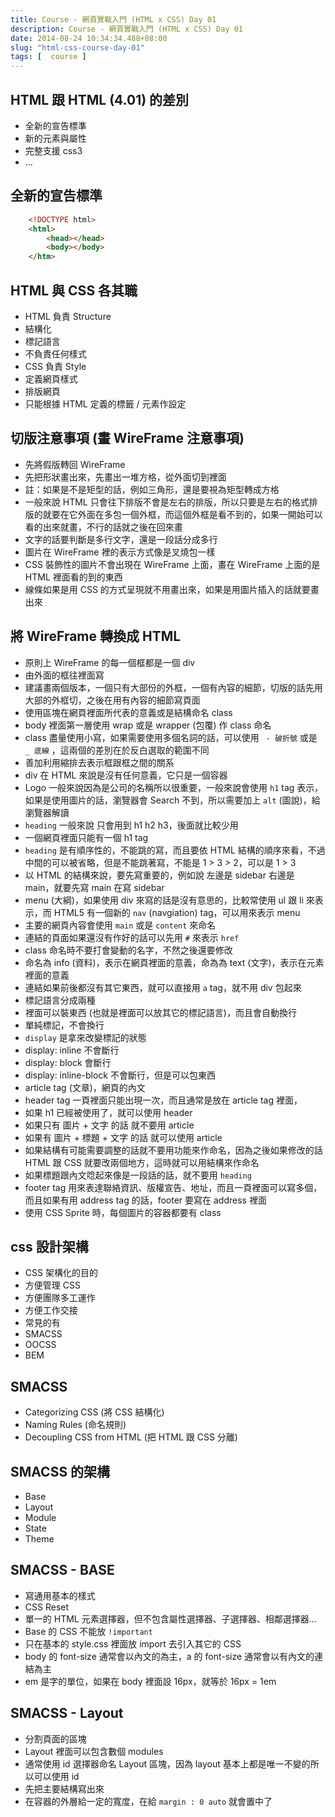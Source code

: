 ```yaml
---
title: Course - 網頁實戰入門 (HTML x CSS) Day 01
description: Course - 網頁實戰入門 (HTML x CSS) Day 01
date: 2014-08-24 10:34:34.488+08:00
slug: "html-css-course-day-01"
tags: [  course ]
---
```


## HTML 跟 HTML (4.01) 的差別
 - 全新的宣告標準
 - 新的元素與屬性
 - 完整支援 css3
 - ...

## 全新的宣告標準

```html
    <!DOCTYPE html>
    <html>
        <head></head>
        <body></body>
    </htm>
```

## HTML 與 CSS 各其職
- HTML 負責 Structure
 - 結構化
 - 標記語言
 - 不負責任何樣式
- CSS 負責 Style
 - 定義網頁樣式
 - 排版網頁
 - 只能根據 HTML 定義的標籤 / 元素作設定

## 切版注意事項 (畫 WireFrame 注意事項)
 - 先將假版轉回 WireFrame
 - 先把形狀畫出來，先畫出一堆方格，從外面切到裡面
  - 註：如果是不是矩型的話，例如三角形，還是要視為矩型轉成方格
 - 一般來說 HTML 只會往下排版不會是左右的排版，所以只要是左右的格式排版的就要在它外面在多包一個外框，而這個外框是看不到的，如果一開始可以看的出來就畫，不行的話就之後在回來畫
 - 文字的話要判斷是多行文字，還是一段話分成多行
 - 圖片在 WireFrame 裡的表示方式像是叉燒包一樣
 - CSS 裝飾性的圖片不會出現在 WireFrame 上面，畫在 WireFrame 上面的是 HTML 裡面看的到的東西
 - 線條如果是用 CSS 的方式呈現就不用畫出來，如果是用圖片插入的話就要畫出來

## 將 WireFrame 轉換成 HTML
 - 原則上 WireFrame 的每一個框都是一個 div
 - 由外面的框往裡面寫
 - 建議畫兩個版本，一個只有大部份的外框，一個有內容的細節，切版的話先用大部的外框切，之後在用有內容的細節寫頁面
 - 使用區塊在網頁裡面所代表的意義或是結構命名 class
 - body 裡面第一層使用 wrap 或是 wrapper (包覆) 作 class 命名
 - class 盡量使用小寫，如果需要使用多個名詞的話，可以使用 ` - 破折號` 或是 ` _ 底線` ，這兩個的差別在於反白選取的範圍不同
 - 善加利用縮排去表示框跟框之間的關系
 - div 在 HTML 來說是沒有任何意義，它只是一個容器
 - Logo 一般來說因為是公司的名稱所以很重要，一般來說會使用 `h1` tag 表示，如果是使用圖片的話，瀏覽器會 Search 不到，所以需要加上 `alt` (圖說)，給瀏覽器解讀
 - `heading` 一般來說 只會用到 h1 h2 h3，後面就比較少用
 - 一個網頁裡面只能有一個 h1 tag
 - `heading` 是有順序性的，不能跳的寫，而且要依 HTML 結構的順序來看，不過中間的可以被省略，但是不能跳著寫，不能是 1 > 3 > 2，可以是  1 > 3
 - 以 HTML 的結構來說，要先寫重要的，例如說 左邊是 sidebar 右邊是 main，就要先寫 main 在寫 sidebar
 - menu (大綱)，如果使用 div 來寫的話是沒有意思的，比較常使用 ul 跟 li 來表示，而 HTML5 有一個新的 `nav` (navgiation) tag，可以用來表示 menu
 - 主要的網頁內容會使用 `main` 或是 `content` 來命名
 - 連結的頁面如果還沒有作好的話可以先用 `#` 來表示 `href`
 - class 命名時不要打會變動的名字，不然之後還要修改
 - 命名為 info (資料)，表示在網頁裡面的意義，命為為 text (文字)，表示在元素裡面的意義
 - 連結如果前後都沒有其它東西，就可以直接用 ` a ` tag，就不用 div 包起來
 - 標記語言分成兩種
  - 裡面可以裝東西 (也就是裡面可以放其它的標記語言)，而且會自動換行
  - 單純標記，不會換行
 - `display` 是拿來改變標記的狀態
  - display: inline 不會斷行
  - display: block 會斷行
  - display: inline-block 不會斷行，但是可以包東西
 - article tag (文章)，網頁的內文
  - header tag 一頁裡面只能出現一次，而且通常是放在 article tag 裡面，
  - 如果 h1 已經被使用了，就可以使用 header
  - 如果只有 圖片 + 文字 的話 就不要用 article
  - 如果有 圖片 + 標題 + 文字 的話 就可以使用 article
 - 如果結構有可能需要調整的話就不要用功能來作命名，因為之後如果修改的話 HTML 跟 CSS 就要改兩個地方，這時就可以用結構來作命名
 - 如果標題跟內文唸起來像是一段話的話，就不要用 `heading`
 - footer tag 用來表達聯絡資訊、版權宣告、地址，而且一頁裡面可以寫多個，而且如果有用 address tag 的話，footer 要寫在 address 裡面
 - 使用 CSS Sprite 時，每個圖片的容器都要有 class

## css 設計架構
 - CSS 架構化的目的
  - 方便管理 CSS
  - 方便團隊多工運作
  - 方便工作交接
 - 常見的有
  - SMACSS
  - OOCSS
  - BEM

## SMACSS
 - Categorizing CSS (將 CSS 結構化)
 - Naming Rules (命名規則)
 - Decoupling CSS from HTML (把 HTML 跟 CSS 分離)

## SMACSS 的架構
 - Base
 - Layout
 - Module
 - State
 - Theme

## SMACSS - BASE
 - 寫通用基本的樣式
 - CSS Reset
 - 單一的 HTML 元素選擇器，但不包含屬性選擇器、子選擇器、相鄰選擇器…
 - Base 的 CSS 不能放 `!important`
 - 只在基本的 style.css 裡面放 import 去引入其它的 CSS
 - body 的 font-size 通常會以內文的為主，a 的 font-size 通常會以有內文的連結為主
 - em 是字的單位，如果在 body 裡面設 16px，就等於 16px = 1em

## SMACSS - Layout
 - 分割頁面的區塊
 - Layout 裡面可以包含數個 modules
 - 通常使用 id 選擇器命名 Layout 區塊，因為 layout 基本上都是唯一不變的所以可以使用 id
 - 先把主要結構寫出來
 - 在容器的外層給一定的寬度，在給 `margin : 0 auto` 就會置中了
